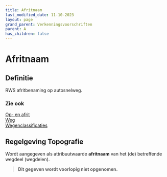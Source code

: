 ```yaml
---
title: Afritnaam
last_modified_date: 11-10-2023
layout: page
grand_parent: Verkenningsvoorschriften
parent: A
has_children: false
---
```


Afritnaam
=========

## Definitie

RWS afritbenaming op autosnelweg.

### Zie ook
[Op- en afrit](../../O/Oprit_Afrit/Oprit_Afrit.html)<br>
[Weg](../../W/Weg/Weg.html)<br>
[Wegenclassificaties](../../W/Wegenclassificaties/Wegenclassificaties.html)

## Regelgeving Topografie

Wordt aangegeven als attribuutwaarde **afritnaam** van het (de) betreffende wegdeel (wegdelen).
> **Dit gegeven wordt voorlopig niet opgenomen.**